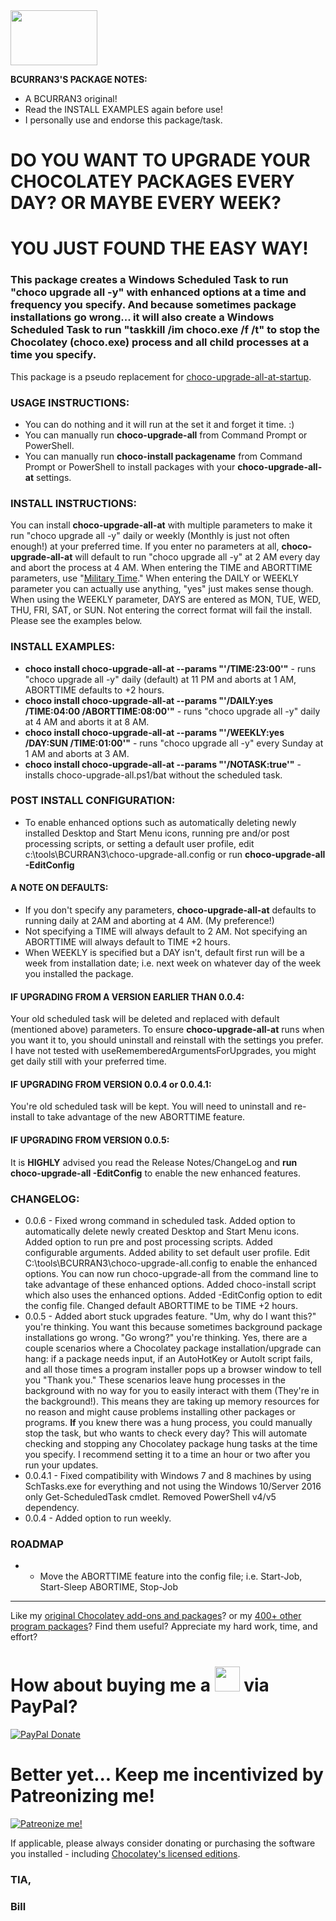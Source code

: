 <img src="https://cdn.staticaly.com/gh/bcurran3/ChocolateyPackages/master/mylogos/myunofficialChocolateylogo_icon.png" width="139" height="88">

**BCURRAN3'S PACKAGE NOTES:**

* A BCURRAN3 original!
* Read the INSTALL EXAMPLES again before use!
* I personally use and endorse this package/task.

# DO YOU WANT TO UPGRADE YOUR CHOCOLATEY PACKAGES EVERY DAY? OR MAYBE EVERY WEEK?

# YOU JUST FOUND THE EASY WAY!
	
### This package creates a Windows Scheduled Task to run "choco upgrade all -y" with enhanced options at a time and frequency you specify. And because sometimes package installations go wrong... it will also create a Windows Scheduled Task to run "taskkill /im choco.exe /f /t" to stop the Chocolatey (choco.exe) process and all child processes at a time you specify.

This package is a pseudo replacement for [choco-upgrade-all-at-startup](https://chocolatey.org/packages/choco-upgrade-all-at-startup).

### USAGE INSTRUCTIONS:
* You can do nothing and it will run at the set it and forget it time. :)
* You can manually run **choco-upgrade-all** from Command Prompt or PowerShell.
* You can manually run **choco-install packagename** from Command Prompt or PowerShell to install packages with your **choco-upgrade-all-at** settings.

### INSTALL INSTRUCTIONS:
You can install **choco-upgrade-all-at** with multiple parameters to make it run "choco upgrade all -y" daily or weekly (Monthly is just not often enough!) at your preferred time. If you enter no parameters at all, **choco-upgrade-all-at** will default to run "choco upgrade all -y" at 2 AM every day and abort the process at 4 AM. When entering the TIME and ABORTTIME parameters, use "[Military Time](http://militarytimechart.com/)." When entering the DAILY or WEEKLY parameter you can actually use anything, "yes" just makes sense though. When using the WEEKLY parameter, DAYS are entered as MON, TUE, WED, THU, FRI, SAT, or SUN. Not entering the correct format will fail the install. Please see the examples below.

### INSTALL EXAMPLES:
* **choco install choco-upgrade-all-at --params "'/TIME:23:00'"** - runs "choco upgrade all -y" daily (default) at 11 PM and aborts at 1 AM, ABORTTIME defaults to +2 hours.
* **choco install choco-upgrade-all-at --params "'/DAILY:yes /TIME:04:00 /ABORTTIME:08:00'"** - runs "choco upgrade all -y" daily at 4 AM and aborts it at 8 AM.
* **choco install choco-upgrade-all-at --params "'/WEEKLY:yes /DAY:SUN /TIME:01:00'"** - runs "choco upgrade all -y" every Sunday at 1 AM and aborts at 3 AM.
* **choco install choco-upgrade-all-at --params "'/NOTASK:true'"** - installs choco-upgrade-all.ps1/bat without the scheduled task.

### POST INSTALL CONFIGURATION:
* To enable enhanced options such as automatically deleting newly installed Desktop and Start Menu icons, running pre and/or post processing scripts, or setting a default user profile, edit c:\tools\BCURRAN3\choco-upgrade-all.config or run **choco-upgrade-all -EditConfig**

#### A NOTE ON DEFAULTS:
* If you don't specify any parameters, **choco-upgrade-all-at** defaults to running daily at 2AM and aborting at 4 AM. (My preference!) 
* Not specifying a TIME will always default to 2 AM. Not specifying an ABORTTIME will always default to TIME +2 hours.
* When WEEKLY is specified but a DAY isn't, default first run will be a week from installation date; i.e. next week on whatever day of the week you installed the package.

#### IF UPGRADING FROM A VERSION EARLIER THAN 0.0.4:
Your old scheduled task will be deleted and replaced with default (mentioned above) parameters. To ensure **choco-upgrade-all-at** runs when you want it to, you should uninstall and reinstall with the settings you prefer.
I have not tested with useRememberedArgumentsForUpgrades, you might get daily still with your preferred time.

#### IF UPGRADING FROM VERSION 0.0.4 or 0.0.4.1:
You're old scheduled task will be kept. You will need to uninstall and re-install to take advantage of the new ABORTTIME feature.

#### IF UPGRADING FROM VERSION 0.0.5:
It is **HIGHLY** advised you read the Release Notes/ChangeLog and **run choco-upgrade-all -EditConfig** to enable the new enhanced features.

### CHANGELOG:
* 0.0.6   - Fixed wrong command in scheduled task. Added option to automatically delete newly created Desktop and Start Menu icons. Added option to run pre and post processing scripts. Added configurable arguments. Added ability to set default user profile. Edit C:\tools\BCURRAN3\choco-upgrade-all.config to enable the enhanced options. You can now run choco-upgrade-all from the command line to take advantage of these enhanced options. Added choco-install script which also uses the enhanced options. Added -EditConfig option to edit the config file. Changed default ABORTTIME to be TIME +2 hours.
* 0.0.5   - Added abort stuck upgrades feature. "Um, why do I want this?" you're thinking. You want this because sometimes background package installations go wrong. "Go wrong?" you're thinking. Yes, there are a couple scenarios where a Chocolatey package installation/upgrade can hang: if a package needs input, if an AutoHotKey or AutoIt script fails, and all those times a program installer pops up a browser window to tell you "Thank you." These scenarios leave hung processes in the background with no way for you to easily interact with them (They're in the background!). This means they are taking up memory resources for no reason and might cause problems installing other packages or programs. **If** you knew there was a hung process, you could manually stop the task, but who wants to check every day? This will automate checking and stopping any Chocolatey package hung tasks at the time you specify. I recommend setting it to a time an hour or two after you run your updates. 
* 0.0.4.1 - Fixed compatibility with Windows 7 and 8 machines by using SchTasks.exe for everything and not using the Windows 10/Server 2016 only Get-ScheduledTask cmdlet. Removed PowerShell v4/v5 dependency. 
* 0.0.4   - Added option to run weekly.

### ROADMAP
* - Move the ABORTTIME feature into the config file; i.e. Start-Job, Start-Sleep ABORTIME, Stop-Job

***

Like my [original Chocolatey add-ons and packages](https://chocolatey.org/search?q=tag%3Abcurran3)? or my [400+ other program packages](https://chocolatey.org/profiles/bcurran3)? Find them useful? Appreciate my hard work, time, and effort?


<h1>How about buying me a <img src="https://cdn.rawgit.com/bcurran3/ChocolateyPackages/master/mylogos/beer.png" alt="" width="40" height="40"> via PayPal?</h1>

[![PayPal Donate](https://www.paypalobjects.com/webstatic/mktg/logo/AM_SbyPP_mc_vs_dc_ae.jpg)](https://www.paypal.me/bcurran3donations)

<h1>Better yet... Keep me incentivized by Patreonizing me!</h1>

[![Patreonize me!](https://c5.patreon.com/external/logo/downloads_wordmark_white_on_coral.png)](https://www.patreon.com/bcurran3)


If applicable, please always consider donating or purchasing the software you installed - including [Chocolatey's licensed editions](https://chocolatey.org/pricing).

<h3>TIA,</h3>

<h3>Bill</h3>